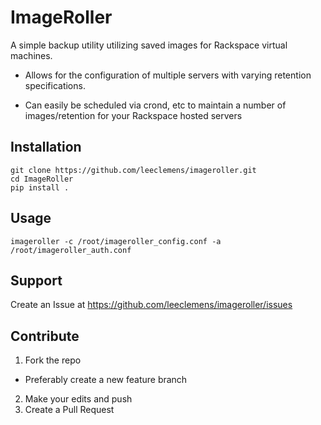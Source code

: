 ImageRoller
===========

A simple backup utility utilizing saved images for Rackspace virtual machines.

- Allows for the configuration of multiple servers with varying retention specifications.

- Can easily be scheduled via crond, etc to maintain a number of images/retention for your Rackspace hosted servers


Installation
------------

```Shell
git clone https://github.com/leeclemens/imageroller.git
cd ImageRoller
pip install .
```

Usage
-----

```Shell
imageroller -c /root/imageroller_config.conf -a /root/imageroller_auth.conf
```

Support
-------

Create an Issue at https://github.com/leeclemens/imageroller/issues


Contribute
----------

1. Fork the repo
  * Preferably create a new feature branch
2. Make your edits and push
3. Create a Pull Request
